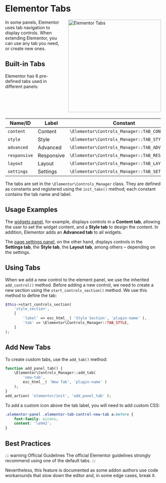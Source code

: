 # Elementor Tabs

<Badge type="tip" vertical="top" text="Elementor Core" /> <Badge type="warning" vertical="top" text="Basic" />

<img :src="$withBase('/assets/img/elementor-tabs.png')" alt="Elementor Tabs" style="float: right; width: 300px; margin-left: 20px; margin-bottom: 20px;">

In some panels, Elementor uses tab navigation to display controls. When extending Elementor, you can use any tab you need, or create new ones.

## Built-in Tabs

Elementor has 6 pre-defined tabs used in different panels:

| Name/ID      | Label      | Constant                                      |
|--------------|------------|-----------------------------------------------|
| `content`    | Content    | `\Elementor\Controls_Manager::TAB_CONTENT`    |
| `style`      | Style      | `\Elementor\Controls_Manager::TAB_STYLE`      |
| `advanced`   | Advanced   | `\Elementor\Controls_Manager::TAB_ADVANCED`   |
| `responsive` | Responsive | `\Elementor\Controls_Manager::TAB_RESPONSIVE` |
| `layout`     | Layout     | `\Elementor\Controls_Manager::TAB_LAYOUT`     |
| `settings`   | Settings   | `\Elementor\Controls_Manager::TAB_SETTINGS`   |

The tabs are set in the `\Elementor\Controls_Manager` class. They are defined as constants and registered using the `init_tabs()` method; each constant contains the tab name and label.

## Usage Examples

The [widgets panel](./editor/widgets-panel), for example, displays controls in a **Content tab**, allowing the user to set the widget content, and a **Style tab** to design the content. In addition, Elementor adds an **Advanced tab** to all widgets.

The [page settings panel](./editor/page-settings-panel), on the other hand, displays controls in the **Settings tab**, the **Style tab**, the **Layout tab**, among others – depending on the settings.

## Using Tabs

When we add a new control to the element panel, we use the inherited `add_control()` method. Before adding a new control, we need to create a new section using the `start_controls_section()` method. We use this method to define the tab:

```php {5}
$this->start_controls_section(
	'style_section',
	[
		'label' => esc_html__( 'Style Section', 'plugin-name' ),
		'tab' => \Elementor\Controls_Manager::TAB_STYLE,
	]
);
```

## Add New Tabs

To create custom tabs, use the `add_tab()` method:

```php
function add_panel_tab() {
	\Elementor\Controls_Manager::add_tab(
		'new-tab',
		esc_html__( 'New Tab', 'plugin-name' )
	);
}
add_action( 'elementor/init', 'add_panel_tab' );
```

To add a custom icon above the tab label, you will need to add custom CSS:

```css
.elementor-panel .elementor-tab-control-new-tab a:before {
	font-family: eicons;
	content: '\e942';
}
```

## Best Practices

::: warning Official Guidelines
The official Elementor guidelines strongly recommend using one of the default tabs.
:::

Nevertheless, this feature is documented as some addon authors use code workarounds that slow down the editor and, in some edge cases, break it.
